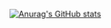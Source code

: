 [![Anurag's GitHub stats](https://github-readme-stats.vercel.app/api?username=mj9457&count_private=true&show_icons=true&theme=radical)](https://github.com/anuraghazra/github-readme-stats)

